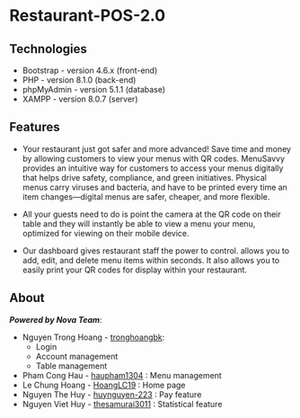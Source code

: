 # Restaurant-POS-2.0

## Technologies
* Bootstrap - version 4.6.x  (front-end)
* PHP - version 8.1.0 (back-end)
* phpMyAdmin - version 5.1.1 (database)
* XAMPP - version 8.0.7 (server)

## Features
* Your restaurant just got safer and more advanced! Save time and money by allowing customers to view your menus with QR codes. MenuSavvy provides an intuitive way for customers to access your menus digitally that helps drive safety, compliance, and green initiatives. Physical menus carry viruses and bacteria, and have to be printed every time an item changes—digital menus are safer, cheaper, and more flexible.

* All your guests need to do is point the camera at the QR code on their table and they will instantly be able to view a menu your menu, optimized for viewing on their mobile device.

* Our dashboard gives restaurant staff the power to control. allows you to add, edit, and delete menu items within seconds. It also allows you to easily print your QR codes for display within your restaurant.

## About

***Powered by Nova Team***:
* Nguyen Trong Hoang - [tronghoangbk](https://github.com/tronghoangbk): 
	+ Login
	+ Account management
	+ Table management
* Pham Cong Hau - [haupham1304](https://github.com/haupham1304) : Menu management
* Le Chung Hoang - [HoangLC19](https://github.com/HoangLC19) : Home page
* Nguyen The Huy - [huynguyen-223](https://github.com/huynguyen-223) : Pay feature
* Nguyen Viet Huy - [thesamurai3011](https://github.com/thesamurai3011) : Statistical feature
